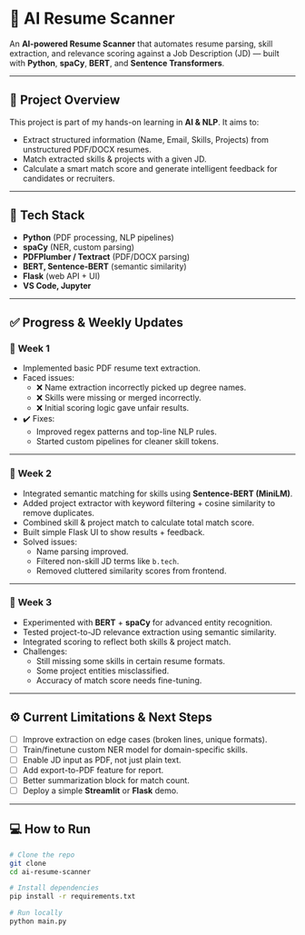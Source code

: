 # 📄 AI Resume Scanner

An **AI-powered Resume Scanner** that automates resume parsing, skill extraction, and relevance scoring against a Job Description (JD) — built with **Python**, **spaCy**, **BERT**, and **Sentence Transformers**.

---

## 🚀 Project Overview

This project is part of my hands-on learning in **AI & NLP**. It aims to:
- Extract structured information (Name, Email, Skills, Projects) from unstructured PDF/DOCX resumes.
- Match extracted skills & projects with a given JD.
- Calculate a smart match score and generate intelligent feedback for candidates or recruiters.

---

## 🧩 Tech Stack

- **Python** (PDF processing, NLP pipelines)
- **spaCy** (NER, custom parsing)
- **PDFPlumber / Textract** (PDF/DOCX parsing)
- **BERT, Sentence-BERT** (semantic similarity)
- **Flask** (web API + UI)
- **VS Code, Jupyter**

---

## ✅ Progress & Weekly Updates

### 📅 **Week 1**
- Implemented basic PDF resume text extraction.
- Faced issues:
  - ❌ Name extraction incorrectly picked up degree names.
  - ❌ Skills were missing or merged incorrectly.
  - ❌ Initial scoring logic gave unfair results.
- ✔️ Fixes:
  - Improved regex patterns and top-line NLP rules.
  - Started custom pipelines for cleaner skill tokens.

---

### 📅 **Week 2**
- Integrated semantic matching for skills using **Sentence-BERT (MiniLM)**.
- Added project extractor with keyword filtering + cosine similarity to remove duplicates.
- Combined skill & project match to calculate total match score.
- Built simple Flask UI to show results + feedback.
- Solved issues:
  - Name parsing improved.
  - Filtered non-skill JD terms like `b.tech`.
  - Removed cluttered similarity scores from frontend.

---

### 📅 **Week 3**
- Experimented with **BERT** + **spaCy** for advanced entity recognition.
- Tested project-to-JD relevance extraction using semantic similarity.
- Integrated scoring to reflect both skills & project match.
- Challenges:
  - Still missing some skills in certain resume formats.
  - Some project entities misclassified.
  - Accuracy of match score needs fine-tuning.

---

## ⚙️ Current Limitations & Next Steps

- [ ] Improve extraction on edge cases (broken lines, unique formats).
- [ ] Train/finetune custom NER model for domain-specific skills.
- [ ] Enable JD input as PDF, not just plain text.
- [ ] Add export-to-PDF feature for report.
- [ ] Better summarization block for match count.
- [ ] Deploy a simple **Streamlit** or **Flask** demo.

---

## 💻 How to Run

```bash
# Clone the repo
git clone 
cd ai-resume-scanner

# Install dependencies
pip install -r requirements.txt

# Run locally
python main.py
